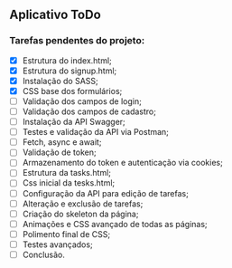 ## Aplicativo ToDo

### Tarefas pendentes do projeto:

- [X] Estrutura do index.html;
- [x] Estrutura do signup.html;
- [x] Instalação do SASS;
- [x] CSS base dos formulários;
- [ ] Validação dos campos de login;
- [ ] Validação dos campos de cadastro;
- [ ] Instalação da API Swagger;
- [ ] Testes e validação da API via Postman;
- [ ] Fetch, async e await;
- [ ] Validação de token;
- [ ] Armazenamento do token e autenticação via cookies;
- [ ] Estrutura da tasks.html;
- [ ] Css inicial da tesks.html;
- [ ] Configuração da API para edição de tarefas;
- [ ] Alteração e exclusão de tarefas;
- [ ] Criação do skeleton da página;
- [ ] Animações e CSS avançado de todas as páginas;
- [ ] Polimento final de CSS;
- [ ] Testes avançados;
- [ ] Conclusão.